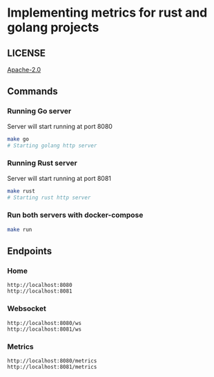 # Implementing metrics for rust and golang projects

## LICENSE

[Apache-2.0](https://github.com/dimitrmo/metrics?tab=Apache-2.0-1-ov-file#readme)

## Commands

### Running Go server

Server will start running at port 8080

```sh
make go
# Starting golang http server
```

### Running Rust server

Server will start running at port 8081

```sh
make rust
# Starting rust http server
```

### Run both servers with docker-compose

```sh
make run
```

## Endpoints

### Home

```
http://localhost:8080
http://localhost:8081
```

### Websocket

```
http://localhost:8080/ws
http://localhost:8081/ws
```

### Metrics

```
http://localhost:8080/metrics
http://localhost:8081/metrics
```
